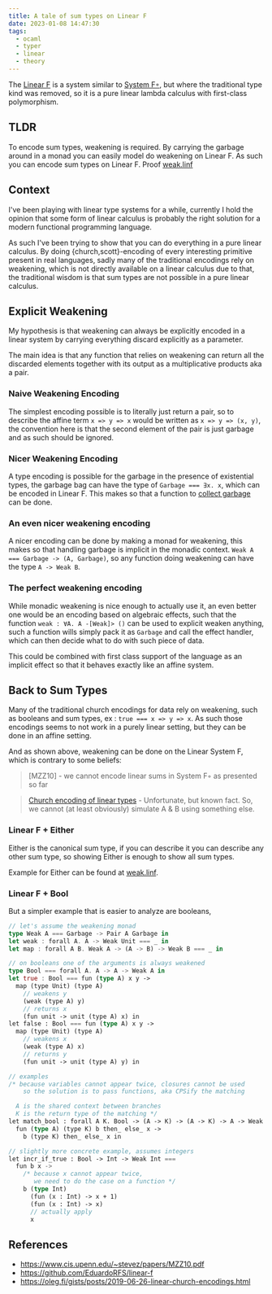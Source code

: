 ```yaml
---
title: A tale of sum types on Linear F
date: 2023-01-08 14:47:30
tags:
  - ocaml
  - typer
  - linear
  - theory
---
```


The [Linear F](https://github.com/EduardoRFS/linear-f/) is a system similar to [System F◦](https://www.cis.upenn.edu/~stevez/papers/MZZ10.pdf), but where the traditional type kind was removed, so it is a pure linear lambda calculus with first-class polymorphism.

## TLDR

To encode sum types, weakening is required. By carrying the garbage around in a monad you can easily model do weakening on Linear F. As such you can encode sum types on Linear F. Proof [weak.linf](https://github.com/EduardoRFS/linear-f/blob/main/examples/weak.linf#L34)

## Context

I've been playing with linear type systems for a while, currently I hold the opinion that some form of linear calculus is probably the right solution for a modern functional programming language.

As such I've been trying to show that you can do everything in a pure linear calculus. By doing {church,scott}-encoding of every interesting primitive present in real languages, sadly many of the traditional encodings rely on weakening, which is not directly available on a linear calculus due to that, the traditional wisdom is that sum types are not possible in a pure linear calculus.

## Explicit Weakening

My hypothesis is that weakening can always be explicitly encoded in a linear system by carrying everything discard explicitly as a parameter.

The main idea is that any function that relies on weakening can return all the discarded elements together with its output as a multiplicative products aka a pair.

### Naive Weakening Encoding

The simplest encoding possible is to literally just return a pair, so to describe the affine term `x => y => x` would be written as `x => y => (x, y)`, the convention here is that the second element of the pair is just garbage and as such should be ignored.

### Nicer Weakening Encoding

A type encoding is possible for the garbage in the presence of existential types, the garbage bag can have the type of `Garbage === ∃x. x`, which can be encoded in Linear F. This makes so that a function to [collect garbage](https://github.com/EduardoRFS/linear-f/blob/main/examples/weak.linf#L10) can be done.

### An even nicer weakening encoding

A nicer encoding can be done by making a monad for weakening, this makes so that handling garbage is implicit in the monadic context. `Weak A === Garbage -> (A, Garbage)`, so any function doing weakening can have the type `A -> Weak B`.

### The perfect weakening encoding

While monadic weakening is nice enough to actually use it, an even better one would be an encoding based on algebraic effects, such that the function `weak : ∀A. A -[Weak]> ()` can be used to explicit weaken anything, such a function wills simply pack it as `Garbage` and call the effect handler, which can then decide what to do with such piece of data.

This could be combined with first class support of the language as an implicit effect so that it behaves exactly like an affine system.

## Back to Sum Types

Many of the traditional church encodings for data rely on weakening, such as booleans and sum types, ex : `true === x => y => x`. As such those encodings seems to not work in a purely linear setting, but they can be done in an affine setting.

And as shown above, weakening can be done on the Linear System F, which is contrary to some beliefs:

> [MZZ10] - we cannot encode linear sums in System F◦ as presented so far

> [Church encoding of linear types](https://oleg.fi/gists/posts/2019-06-26-linear-church-encodings.html#encoding-of-with) - Unfortunate, but known fact. So, we cannot (at least obviously) simulate A & B using something else.

### Linear F + Either

Either is the canonical sum type, if you can describe it you can describe any other sum type, so showing Either is enough to show all sum types.

Example for Either can be found at [weak.linf](https://github.com/EduardoRFS/linear-f/blob/f95c751f04bf0097c9c7220bb5b9d686a381d1f7/examples/weak.linf#L34).

### Linear F + Bool

But a simpler example that is easier to analyze are booleans,

```rust
// let's assume the weakening monad
type Weak A === Garbage -> Pair A Garbage in
let weak : forall A. A -> Weak Unit === _ in
let map : forall A B. Weak A -> (A -> B) -> Weak B === _ in

// on booleans one of the arguments is always weakened
type Bool === forall A. A -> A -> Weak A in
let true : Bool === fun (type A) x y ->
  map (type Unit) (type A)
    // weakens y
    (weak (type A) y)
    // returns x
    (fun unit -> unit (type A) x) in
let false : Bool === fun (type A) x y ->
  map (type Unit) (type A)
    // weakens x
    (weak (type A) x)
    // returns y
    (fun unit -> unit (type A) y) in

// examples
/* because variables cannot appear twice, closures cannot be used
    so the solution is to pass functions, aka CPSify the matching

  A is the shared context between branches
  K is the return type of the matching */
let match_bool : forall A K. Bool -> (A -> K) -> (A -> K) -> A -> Weak K ===
  fun (type A) (type K) b then_ else_ x ->
    b (type K) then_ else_ x in

// slightly more concrete example, assumes integers
let incr_if_true : Bool -> Int -> Weak Int ===
  fun b x ->
    /* because x cannot appear twice,
       we need to do the case on a function */
    b (type Int)
      (fun (x : Int) -> x + 1)
      (fun (x : Int) -> x)
      // actually apply
      x
```

## References

- https://www.cis.upenn.edu/~stevez/papers/MZZ10.pdf
- https://github.com/EduardoRFS/linear-f
- https://oleg.fi/gists/posts/2019-06-26-linear-church-encodings.html
